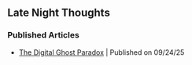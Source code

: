 ## Late Night Thoughts

### Published Articles

- [The Digital Ghost Paradox](https://anjula.live/LNT/the-digital-ghost-paradox.html) | Published on 09/24/25
